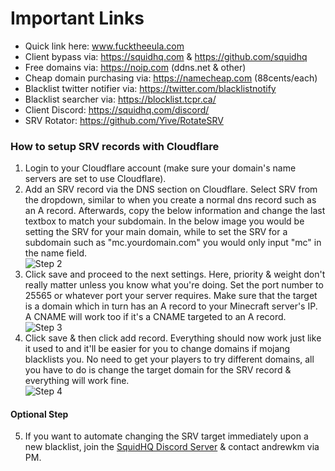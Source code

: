 # Important Links
- Quick link here: www.fucktheeula.com
- Client bypass via: https://squidhq.com & https://github.com/squidhq
- Free domains via: https://noip.com (ddns.net & other)
- Cheap domain purchasing via: https://namecheap.com (88cents/each)
- Blacklist twitter notifier via: https://twitter.com/blacklistnotify
- Blacklist searcher via: https://blocklist.tcpr.ca/
- Client Discord: https://squidhq.com/discord/
- SRV Rotator: https://github.com/Yive/RotateSRV

### How to setup SRV records with Cloudflare
1. Login to your Cloudflare account (make sure your domain's name servers are set to use Cloudflare).
2. Add an SRV record via the DNS section on Cloudflare. Select SRV from the dropdown, similar to when you create a normal dns record such as an A record. Afterwards, copy the below information and change the last textbox to match your subdomain. In the below image you would be setting the SRV for your main domain, while to set the SRV for a subdomain such as "mc.yourdomain.com" you would only input "mc" in the name field.<br> ![Step 2](http://i.imgur.com/TFceNfV.png)
3. Click save and proceed to the next settings. Here, priority & weight don't really matter unless you know what you're doing. Set the port number to 25565 or whatever port your server requires. Make sure that the target is a domain which in turn has an A record to your Minecraft server's IP. A CNAME will work too if it's a CNAME targeted to an A record.<br> ![Step 3](http://i.imgur.com/tSE9pRI.png)
4. Click save & then click add record. Everything should now work just like it used to and it'll be easier for you to change domains if mojang blacklists you. No need to get your players to try different domains, all you have to do is change the target domain for the SRV record & everything will work fine.<br> ![Step 4](http://i.imgur.com/DNp5oBQ.png)
#### Optional Step
5. If you want to automate changing the SRV target immediately upon a new blacklist, join the [SquidHQ Discord Server](https://squidhq.com/discord/) & contact andrewkm via PM.
